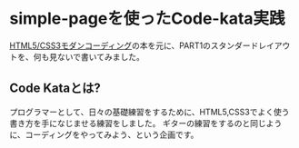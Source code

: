 # simple-pageを使ったCode-kata実践

[HTML5/CSS3モダンコーディング](https://www.shoeisha.co.jp/book/detail/9784798141572)の本を元に、PART1のスタンダードレイアウトを、何も見ないで書いてみました。


## Code Kataとは?
プログラマーとして、日々の基礎練習をするために、HTML5,CSS3でよく使う書き方を手になじませる練習をしました。
ギターの練習をするのと同じように、コーディングをやってみよう、という企画です。

